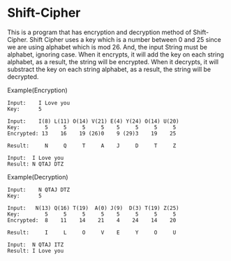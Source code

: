 # Shift-Cipher

This is a program that has encryption and decryption method of Shift-Cipher.
Shift Cipher uses a key which is a number between 0 and 25 since we are using alphabet which is mod 26.
And, the input String must be alphabet, ignoring case.
When it encrypts, it will add the key on each string alphabet, as a result, the string will be encrypted.
When it decrypts, it will substract the key on each string alphabet, as a result, the string will be decrypted.


Example(Encryption)

    Input:    I Love you 
    Key:      5

    Input:    I(8) L(11) O(14) V(21) E(4) Y(24) O(14) U(20)
    Key:        5     5     5     5    5     5     5     5     
    Encrypted: 13    16    19 (26)0    9 (29)3    19    25

    Result:     N     Q     T     A    J     D     T     Z

    Input:  I Love you
    Result: N QTAJ DTZ 

Example(Decryption)

    Input:    N QTAJ DTZ 
    Key:      5

    Input:   N(13) Q(16) T(19)  A(0) J(9)  D(3) T(19) Z(25)
    Key:        5     5     5     5    5     5     5     5     
    Encrypted:  8    11    14    21    4    24    14    20

    Result:     I     L     O     V    E     Y     O     U

    Input:  N QTAJ ITZ
    Result: I Love you
